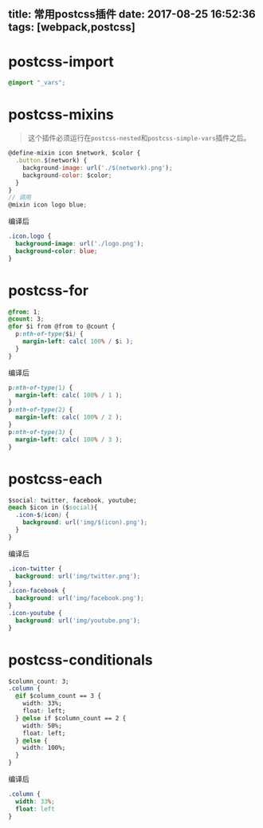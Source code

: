 title: 常用postcss插件
date: 2017-08-25 16:52:36
tags: [webpack,postcss]
---

# postcss-import

```css
@import "_vars";
```

# postcss-mixins

> 这个插件必须运行在`postcss-nested`和`postcss-simple-vars`插件之后。

```js
@define-mixin icon $network, $color {
  .button.$(network) {
    background-image: url('./$(network).png');
    background-color: $color;
  }
}
// 调用
@mixin icon logo blue;
```
编译后

```css
.icon.logo {
  background-image: url('./logo.png');
  background-color: blue;
}
```

# postcss-for

```css
@from: 1;
@count: 3;
@for $i from @from to @count {
  p:nth-of-type($i) {
    margin-left: calc( 100% / $i );
  }
}
```
编译后

```css
p:nth-of-type(1) {
  margin-left: calc( 100% / 1 );
}
p:nth-of-type(2) {
  margin-left: calc( 100% / 2 );
}
p:nth-of-type(3) {
  margin-left: calc( 100% / 3 );
}
```
# postcss-each

```css
$social: twitter, facebook, youtube;
@each $icon in ($social){
  .icon-$(icon) {
    background: url('img/$(icon).png');
  }
}
```
编译后

```css
.icon-twitter {
  background: url('img/twitter.png');
}
.icon-facebook {
  background: url('img/facebook.png');
}
.icon-youtube {
  background: url('img/youtube.png');
}
```

# postcss-conditionals

```css
$column_count: 3;
.column { 
  @if $column_count == 3 {
    width: 33%;
    float: left;
  } @else if $column_count == 2 {
    width: 50%;
    float: left;
  } @else {
    width: 100%;
  }
}
```

编译后

```css
.column {
  width: 33%;
  float: left
}
```